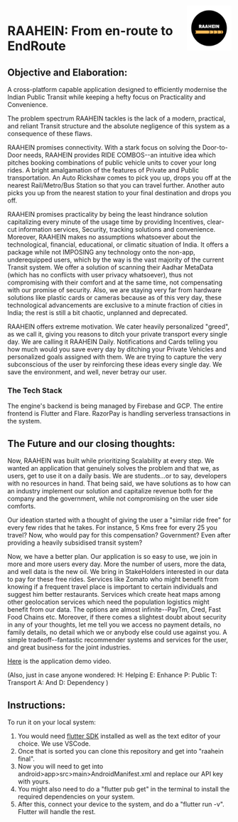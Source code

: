 <img src="images_git/RAAHEIN.png" align="right" width = 100>

# RAAHEIN: From en-route to EndRoute

<h2> Objective and Elaboration: </h2>
A cross-platform capable application designed to efficiently modernise the Indian Public Transit while keeping a hefty focus on Practicality and Convenience.

The problem spectrum RAAHEIN tackles is the lack of a modern, practical, and reliant Transit structure and the absolute negligence of this system as a consequence of these flaws.

RAAHEIN promises connectivity. With a stark focus on solving the Door-to-Door needs, RAAHEIN provides RIDE COMBOS--an intuitive idea which pitches booking combinations of public vehicle units to cover your long rides. A bright amalgamation of the features of Private and Public transportation. An Auto Rickshaw comes to pick you up, drops you off at the nearest Rail/Metro/Bus Station so that you can travel further. Another auto picks you up from the nearest station to your final destination and drops you off.

RAAHEIN promises practicality by being the least hindrance solution capitalizing every minute of the usage time by providing Incentives, clear-cut information services, Security, tracking solutions and convenience. Moreover, RAAHEIN makes no assumptions whatsoever about the technological, financial, educational, or climatic situation of India. It offers a package while not IMPOSING any technology onto the non-app, underequipped users, which by the way is the vast majority of the current Transit system. We offer a solution of scanning their Aadhar MetaData (which has no conflicts with user privacy whatsoever), thus not compromising with their comfort and at the same time, not compensating with our promise of security. Also, we are staying very far from hardware solutions like plastic cards or cameras because as of this very day, these technological advancements are exclusive to a minute fraction of cities in India; the rest is still a bit chaotic, unplanned and deprecated.

RAAHEIN offers extreme motivation. We cater heavily personalized "greed", as we call it, giving you reasons to ditch your private transport every single day. We are calling it RAAHEIN Daily. Notifications and Cards telling you how much would you save every day by ditching your Private Vehicles and personalized goals assigned with them. We are trying to capture the very subconscious of the user by reinforcing these ideas every single day. We save the environment, and well, never betray our user.

<h3> The Tech Stack </h3>

The engine's backend is being managed by Firebase and GCP. The entire frontend is Flutter and Flare. RazorPay is handling serverless transactions in the system. 

<h2> The Future and our closing thoughts: </h2>
Now, RAAHEIN was built while prioritizing Scalability at every step. We wanted an application that genuinely solves the problem and that we, as users, get to use it on a daily basis. We are students...or to say, developers with no resources in hand. That being said, we have solutions as to how can an industry implement our solution and capitalize revenue both for the company and the government, while not compromising on the user side comforts.

Our ideation started with a thought of giving the user a "similar ride free" for every few rides that he takes. For instance, 5 Kms free for every 25 you travel? Now, who would pay for this compensation? Government? Even after providing a heavily subsidised transit system?

Now, we have a better plan. Our application is so easy to use, we join in more and more users every day. More the number of users, more the data, and well data is the new oil. We bring in StakeHolders interested in our data to pay for these free rides. Services like Zomato who might benefit from knowing if a frequent travel place is important to certain individuals and suggest him better restaurants. Services which create heat maps among other geolocation services which need the population logistics might benefit from our data. The options are almost infinite--PayTm, Cred, Fast Food Chains etc. Moreover, if there comes a slightest doubt about security in any of your thoughts, let me tell you we access no payment details, no family details, no detail which we or anybody else could use against you. A simple tradeoff--fantastic recommender systems and services for the user, and great business for the joint industries.

[Here](https://www.youtube.com/watch?v=3A6ZbgSk44o&feature=youtu.be) is the application demo video.

(Also, just in case anyone wondered: H: Helping E: Enhance P: Public T: Transport A: And D: Dependency )

<h2> Instructions: </h2>

To run it on your local system:

1. You would need [flutter SDK](https://flutter.dev/docs/get-started/install) installed as well as the text editor of your choice. We use VSCode.
2. Once that is sorted you can clone this repository and get into "raahein final".
3. Now you will need to get into android>app>src>main>AndroidManifest.xml and replace our API key with yours.
4. You might also need to do a "flutter pub get" in the terminal to install the required dependencies on your system.
5. After this, connect your device to the system, and do a "flutter run -v". Flutter will handle the rest.
